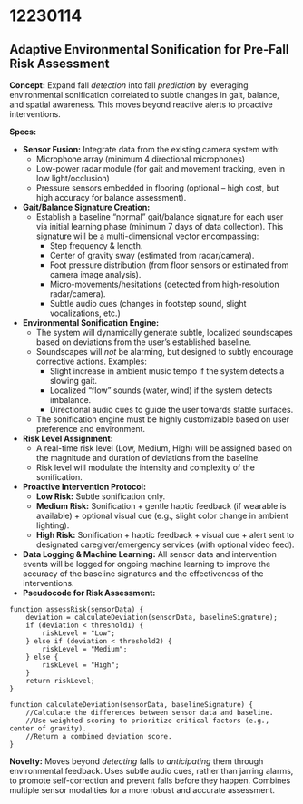 # 12230114

## Adaptive Environmental Sonification for Pre-Fall Risk Assessment

**Concept:** Expand fall *detection* into fall *prediction* by leveraging environmental sonification correlated to subtle changes in gait, balance, and spatial awareness. This moves beyond reactive alerts to proactive interventions.

**Specs:**

*   **Sensor Fusion:** Integrate data from the existing camera system with:
    *   Microphone array (minimum 4 directional microphones)
    *   Low-power radar module (for gait and movement tracking, even in low light/occlusion)
    *   Pressure sensors embedded in flooring (optional – high cost, but high accuracy for balance assessment).
*   **Gait/Balance Signature Creation:**
    *   Establish a baseline “normal” gait/balance signature for each user via initial learning phase (minimum 7 days of data collection). This signature will be a multi-dimensional vector encompassing:
        *   Step frequency & length.
        *   Center of gravity sway (estimated from radar/camera).
        *   Foot pressure distribution (from floor sensors or estimated from camera image analysis).
        *   Micro-movements/hesitations (detected from high-resolution radar/camera).
        *   Subtle audio cues (changes in footstep sound, slight vocalizations, etc.)
*   **Environmental Sonification Engine:**
    *   The system will dynamically generate subtle, localized soundscapes based on deviations from the user’s established baseline.
    *   Soundscapes will *not* be alarming, but designed to subtly encourage corrective actions. Examples:
        *   Slight increase in ambient music tempo if the system detects a slowing gait.
        *   Localized “flow” sounds (water, wind) if the system detects imbalance.
        *   Directional audio cues to guide the user towards stable surfaces.
    *   The sonification engine must be highly customizable based on user preference and environment.
*   **Risk Level Assignment:**
    *   A real-time risk level (Low, Medium, High) will be assigned based on the magnitude and duration of deviations from the baseline.
    *   Risk level will modulate the intensity and complexity of the sonification.
*   **Proactive Intervention Protocol:**
    *   **Low Risk:** Subtle sonification only.
    *   **Medium Risk:**  Sonification + gentle haptic feedback (if wearable is available) + optional visual cue (e.g., slight color change in ambient lighting).
    *   **High Risk:** Sonification + haptic feedback + visual cue + alert sent to designated caregiver/emergency services (with optional video feed).
*   **Data Logging & Machine Learning:** All sensor data and intervention events will be logged for ongoing machine learning to improve the accuracy of the baseline signatures and the effectiveness of the interventions.
*   **Pseudocode for Risk Assessment:**

```
function assessRisk(sensorData) {
    deviation = calculateDeviation(sensorData, baselineSignature);
    if (deviation < threshold1) {
        riskLevel = "Low";
    } else if (deviation < threshold2) {
        riskLevel = "Medium";
    } else {
        riskLevel = "High";
    }
    return riskLevel;
}

function calculateDeviation(sensorData, baselineSignature) {
    //Calculate the differences between sensor data and baseline.
    //Use weighted scoring to prioritize critical factors (e.g., center of gravity).
    //Return a combined deviation score.
}
```

**Novelty:** Moves beyond *detecting* falls to *anticipating* them through environmental feedback. Uses subtle audio cues, rather than jarring alarms, to promote self-correction and prevent falls before they happen. Combines multiple sensor modalities for a more robust and accurate assessment.